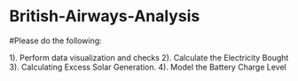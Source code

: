 # British-Airways-Analysis

#Please do the following: 

1). Perform data visualization and checks
2). Calculate the Electricity Bought
3). Calculating Excess Solar Generation.
4). Model the Battery Charge Level

